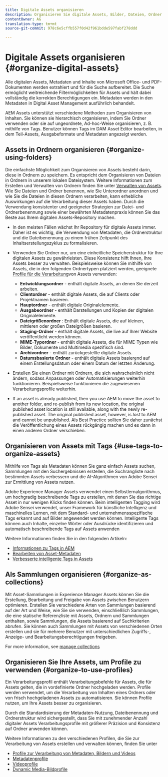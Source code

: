 ```yaml
---
title: Digitale Assets organisieren
description: Organisieren Sie digitale Assets, Bilder, Dateien, Ordner usw. mit Experience Manager.
contentOwner: AG
translation-type: tm+mt
source-git-commit: 978c6e5cffb557f0d42f961bdde597fabf278ddd

---
```



# Digitale Assets organisieren {#organize-digital-assets}

Alle digitalen Assets, Metadaten und Inhalte von Microsoft Office- und PDF-Dokumenten werden extrahiert und für die Suche aufbereitet. Die Suche ermöglicht weitreichende Filtermöglichkeiten für Assets und hält dabei vollständig die korrekten Berechtigungen ein. Metadaten werden in den Metadaten in Digital Asset Management ausführlich behandelt.

AEM Assets unterstützt verschiedene Methoden zum Organisieren von Inhalten. Sie können sie hierarchisch organisieren, indem Sie Ordner verwenden oder sie auf ungeordnete, Ad-hoc-Weise organisieren, z. B. mithilfe von Tags. Benutzer können Tags im DAM Asset Editor bearbeiten, in dem Teil-Assets, Ausgabeformate und Metadaten angezeigt werden.

## Assets in Ordnern organisieren {#organize-using-folders}

Die einfachste Möglichkeit zum Organisieren von Assets besteht darin, diese in Ordnern zu speichern. Es entspricht dem Organisieren von Dateien in Ordnern in unserem lokalen Dateisystem. Weitere Informationen zum Erstellen und Verwalten von Ordnern finden Sie unter [Verwalten von Assets](managing-assets-touch-ui.md). Wie Sie Dateien und Ordner benennen, wie Sie Unterordner anordnen und wie Sie die Dateien in diesen Ordnern verarbeiten, kann erhebliche Auswirkungen auf die Verarbeitung dieser Assets haben. Durch die Verwendung konsistenter und geeigneter Strategien zur Datei- und Ordnerbenennung sowie einer bewährten Metadatenpraxis können Sie das Beste aus Ihrem digitalen Assets-Repository machen.

* In den meisten Fällen wächst Ihr Repository für digitale Assets immer. Daher ist es wichtig, die Verwendung von Metadaten, die Ordnerstruktur und die Dateibenennung zu einem frühen Zeitpunkt des Inhaltserstellungszyklus zu formalisieren.
* Verwenden Sie Ordner nur, um eine einheitliche Speicherstruktur für Ihre digitalen Assets zu gewährleisten. Diese Konsistenz hilft Ihnen, Ihre Assets besser zu verwalten. Beispielsweise können Sie mithilfe von Assets, die in den folgenden Ordnertypen platziert werden, geeignete [Profile für die Verarbeitung](processing-profiles.md)von Assets verwenden:

   * **Entwicklungsordner** - enthält digitale Assets, an denen Sie derzeit arbeiten.
   * **Clientordner** - enthält digitale Assets, die auf Clients oder Projektnamen basieren.
   * **Hauptordner** - enthält digitale Originalelemente.
   * **Ausgabeordner** - enthält Darstellungen und Kopien der digitalen Originalelemente.
   * **Dateigrößenordner** : Enthält digitale Assets, die auf kleinen, mittleren oder großen Dateigrößen basieren.
   * **Staging-Ordner** - enthält digitale Assets, die live auf Ihrer Website veröffentlicht werden können.
   * **MIME-Typordner** - enthält digitale Assets, die für MIME-Typen wie Bilder, Dokumente und Multimedia spezifisch sind.
   * **Archivordner** - enthält zurückgestellte digitale Assets.
   * **Datumsbasierte Ordner** - enthält digitale Assets basierend auf einem Erstellungsdatum oder einem Datum der letzten Änderung.

* Erstellen Sie einen Ordner mit Ordnern, die sich wahrscheinlich nicht ändern, sodass Anpassungen oder Automatisierungen weiterhin funktionieren. Beispielsweise funktionieren die zugewiesenen Verarbeitungsprofile weiterhin.
* If an asset is already published, then you use AEM to move the asset to another folder, and re-publish from its new location, the original published asset location is still available, along with the newly re-published asset. The original published asset, however, is *lost* to AEM and cannot be unpublished. Als Best Practice sollten Sie daher zunächst die Veröffentlichung eines Assets rückgängig machen und es dann in einen anderen Ordner verschieben.

## Organisieren von Assets mit Tags {#use-tags-to-organize-assets}

Mithilfe von Tags als Metadaten können Sie ganz einfach Assets suchen, Sammlungen mit den Suchergebnissen erstellen, die Suchrangliste nach bestimmten Assets verbessern und die AI-Algorithmen von Adobe Sensei zur Ermittlung von Assets nutzen.

Adobe Experience Manager Assets verwendet einen Selbstlernalgorithmus, um hochgradig beschreibende Tags zu erstellen, mit denen Sie das richtige Asset in nur wenigen Klicks finden können. Beim intelligenten Tagging wird Adobe Sensei verwendet, unser Framework für künstliche Intelligenz und maschinelles Lernen, mit dem Standard- und unternehmensspezifische Tags erkannt und auf Bilder angewendet werden können. Intelligente Tags können auch Inhalte, einzelne Wörter oder Ausdrücke identifizieren und automatisch beschreibende Tags auf Assets anwenden

Weitere Informationen finden Sie in den folgenden Artikeln:

* [Informationen zu Tags in AEM](/help/sites-authoring/tags.md)
* [Bearbeiten von Asset-Metadaten](meta-edit.md)
* [Verbesserte intelligente Tags in Assets](enhanced-smart-tags.md)

## Als Sammlungen organisieren {#organize-as-collections}

Mit Asset-Sammlungen in Experience Manager Assets können Sie die Erstellung, Bearbeitung und Freigabe von Assets zwischen Benutzern optimieren. Erstellen Sie verschiedene Arten von Sammlungen basierend auf der Art und Weise, wie Sie sie verwenden, einschließlich Sammlungen, die eine statische Referenzliste mit Assets, Ordnern und Sammlungen enthalten, sowie Sammlungen, die Assets basierend auf Suchkriterien abrufen.  Sie können auch Sammlungen mit Assets von verschiedenen Orten erstellen und sie für mehrere Benutzer mit unterschiedlichen Zugriffs-, Anzeige- und Bearbeitungsberechtigungen freigeben.

For more information, see [manage collections](managing-collections-touch-ui.md)

<!-- TBD items: add screenshots where applicable
Any hints/recommendations of when to use what method of organizing? Some examples of how organizing helps towards a better taxonomy and improved content velocity.
Add back links to blog posts by marketing?
-->

## Organisieren Sie Ihre Assets, um Profile zu verwenden {#organize-to-use-profiles}

Ein Verarbeitungsprofil enthält Verarbeitungsbefehle für Assets, die für Assets gelten, die in vordefinierte Ordner hochgeladen werden. Profile werden verwendet, um die Verarbeitung von Inhalten eines Ordners oder von frisch hochgeladenen Assets zu automatisieren. Sie können Profile nutzen, um Ihre Assets besser zu organisieren.

Durch die Standardisierung der Metadaten-Nutzung, Dateibenennung und Ordnerstruktur wird sichergestellt, dass Sie mit zunehmender Anzahl digitaler Assets Verarbeitungsprofile mit größerer Präzision und Konsistenz auf Ordner anwenden können.

Weitere Informationen zu den verschiedenen Profilen, die Sie zur Verarbeitung von Assets erstellen und verwalten können, finden Sie unter

* [Profile zur Verarbeitung von Metadaten, Bildern und Videos](processing-profiles.md)
* [Metadatenprofile](metadata-profiles.md)
* [Videoprofile](video-profiles.md)
* [Dynamic Media-Bildprofile](image-profiles.md)
